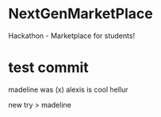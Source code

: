 # NextGenMarketPlace
Hackathon - Marketplace for students!
# test commit
madeline was (x)
alexis is cool
hellur

new try > madeline
